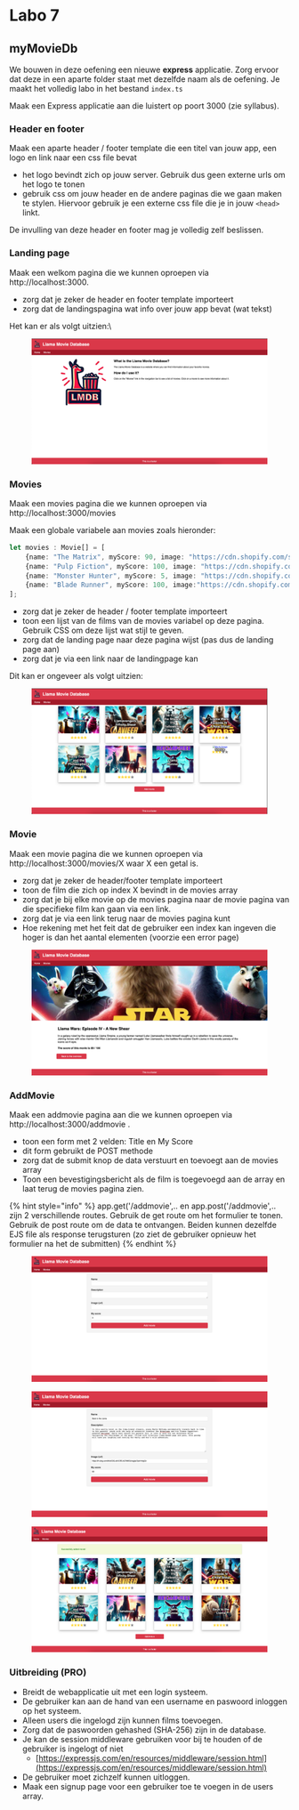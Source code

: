 # Labo 7

## myMovieDb

We bouwen in deze oefening een nieuwe **express** applicatie. Zorg ervoor dat deze in een aparte folder staat met dezelfde naam als de oefening. Je maakt het volledig labo in het bestand `index.ts`

Maak een Express applicatie aan die luistert op poort 3000 (zie syllabus).

### Header en footer

Maak een aparte header / footer template die een titel van jouw app, een logo en link naar een css file bevat

* het logo bevindt zich op jouw server. Gebruik dus geen externe urls om het logo te tonen
* gebruik css om jouw header en de andere paginas die we gaan maken te stylen. Hiervoor gebruik je een externe css file die je in jouw `<head>` linkt.

De invulling van deze header en footer mag je volledig zelf beslissen.&#x20;

### Landing page

Maak een welkom pagina die we kunnen oproepen via http://localhost:3000.&#x20;

* zorg dat je zeker de header en footer template importeert
* zorg dat de landingspagina wat info over jouw app bevat (wat tekst)

Het kan er als volgt uitzien:\


<figure><img src="../../.gitbook/assets/Screenshot 2023-04-17 at 22.49.12.png" alt=""><figcaption></figcaption></figure>

### Movies

Maak een movies pagina die we kunnen oproepen via http://localhost:3000/movies

Maak een globale variabele aan movies zoals hieronder:

```typescript
let movies : Movie[] = [
    {name: "The Matrix", myScore: 90, image: "https://cdn.shopify.com/s/files/1/0057/3728/3618/products/9fcc8387e9d47ab5af4318d7183f6d2b_19f7e1e1-3941-4c27-bad1-1f6dd70f35e0_480x.progressive.jpg?v=1573587594", description: ""},
    {name: "Pulp Fiction", myScore: 100, image: "https://cdn.shopify.com/s/files/1/0057/3728/3618/products/pulpfiction.2436_500x749.jpg?v=1620048742", description: ""},
    {name: "Monster Hunter", myScore: 5, image: "https://cdn.shopify.com/s/files/1/0057/3728/3618/products/monsterhunter.styleb.ar_500x749.jpg?v=1608660576", description: ""},
    {name: "Blade Runner", myScore: 100, image:"https://cdn.shopify.com/s/files/1/0057/3728/3618/products/d9f6067d2406a7cfbf42a5fc4ae4cd9d_8174831c-db77-4608-9ae2-44aca8f2a6f5_500x749.jpg?v=1573585461", description:""}
];
```

* zorg dat je zeker de header / footer template importeert
* toon een lijst van de films van de movies variabel op deze pagina. Gebruik CSS om deze lijst wat stijl te geven.
* zorg dat de landing page naar deze pagina wijst (pas dus de landing page aan)
* zorg dat je via een link naar de landingpage kan

Dit kan er ongeveer als volgt uitzien:

<figure><img src="../../.gitbook/assets/Screenshot 2023-04-17 at 22.49.56.png" alt=""><figcaption></figcaption></figure>

### Movie

Maak een movie pagina die we kunnen oproepen via http://localhost:3000/movies/X waar X een getal is.

* zorg dat je zeker de header/footer template importeert
* toon de film die zich op index X bevindt in de movies array
* zorg dat je bij elke movie op de movies pagina naar de movie pagina van die specifieke film kan gaan via een link.&#x20;
* zorg dat je via een link terug naar de movies pagina kunt
* Hoe rekening met het feit dat de gebruiker een index kan ingeven die hoger is dan het aantal elementen (voorzie een error page)

<figure><img src="../../.gitbook/assets/Screenshot 2023-04-17 at 22.51.34.png" alt=""><figcaption></figcaption></figure>

### AddMovie

Maak een addmovie pagina aan die we kunnen oproepen via http://localhost:3000/addmovie .

* toon een form met 2 velden: Title en My Score
* dit form gebruikt de POST methode
* zorg dat de submit knop de data verstuurt en toevoegt aan de movies array
* Toon een bevestigingsbericht als de film is toegevoegd aan de array en laat terug de movies pagina zien.

{% hint style="info" %}
app.get('/addmovie',.. en app.post('/addmovie',.. zijn 2 verschillende routes. Gebruik de get route om het formulier te tonen. Gebruik de post route om de data te ontvangen. Beiden kunnen dezelfde EJS file als response terugsturen (zo ziet de gebruiker opnieuw het formulier na het de submitten)
{% endhint %}

<figure><img src="../../.gitbook/assets/Screenshot 2023-04-17 at 22.52.46.png" alt=""><figcaption></figcaption></figure>

<figure><img src="../../.gitbook/assets/Screenshot 2023-04-17 at 22.57.41.png" alt=""><figcaption></figcaption></figure>

<figure><img src="../../.gitbook/assets/Screenshot 2023-04-17 at 23.00.33.png" alt=""><figcaption></figcaption></figure>



### Uitbreiding (PRO)

* Breidt de webapplicatie uit met een login systeem.
* De gebruiker kan aan de hand van een username en paswoord inloggen op het systeem.
* Alleen users die ingelogd zijn kunnen films toevoegen.
* Zorg dat de paswoorden gehashed (SHA-256) zijn in de database.
* Je kan de session middleware gebruiken voor bij te houden of de gebruiker is ingelogt of niet
  * [https://expressjs.com/en/resources/middleware/session.html](https://expressjs.com/en/resources/middleware/session.html)
* De gebruiker moet zichzelf kunnen uitloggen.
* Maak een signup page voor een gebruiker toe te voegen in de users array.

<figure><img src="../../.gitbook/assets/login.gif" alt=""><figcaption></figcaption></figure>

